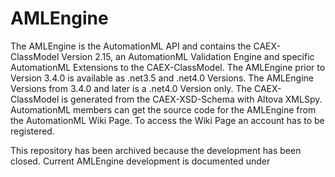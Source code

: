 # AMLEngine
The AMLEngine is the AutomationML API and contains the CAEX-ClassModel Version 2.15, an AutomationML Validation Engine and specific AutomationML Extensions to the CAEX-ClassModel. The AMLEngine prior to Version 3.4.0 is available as .net3.5 and .net4.0 Versions. The AMLEngine Versions from 3.4.0 and later is a .net4.0 Version only. The CAEX-ClassModel is generated from the CAEX-XSD-Schema with Altova XMLSpy. AutomationML members can get the source code for the AMLEngine from the AutomationML Wiki Page. To access the Wiki Page an account has to be registered. 

This repository has been archived because the development has been closed. Current AMLEngine development is documented under 
